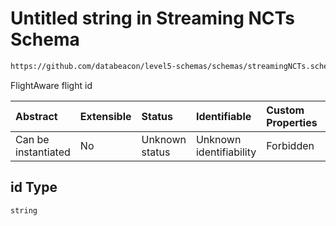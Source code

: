 # Untitled string in Streaming NCTs Schema

```txt
https://github.com/databeacon/level5-schemas/schemas/streamingNCTs.schema.json#/properties/id
```

FlightAware flight id

| Abstract            | Extensible | Status         | Identifiable            | Custom Properties | Additional Properties | Access Restrictions | Defined In                                                                                |
| :------------------ | :--------- | :------------- | :---------------------- | :---------------- | :-------------------- | :------------------ | :---------------------------------------------------------------------------------------- |
| Can be instantiated | No         | Unknown status | Unknown identifiability | Forbidden         | Allowed               | none                | [streamingNCTs.schema.json\*](../../out/streamingNCTs.schema.json "open original schema") |

## id Type

`string`
